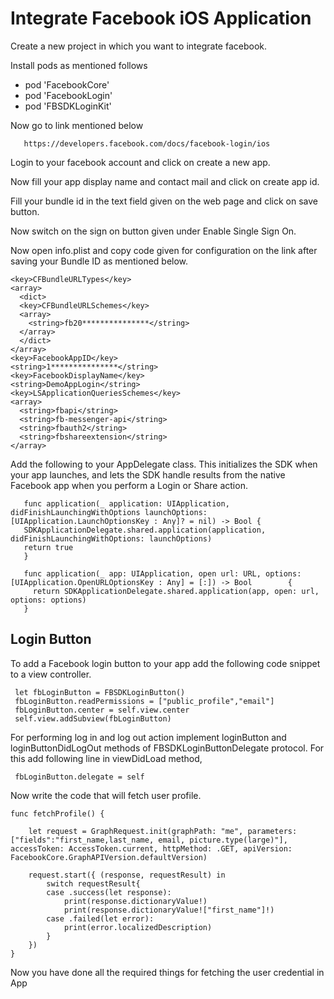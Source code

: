 # Integrate Facebook iOS Application
Create a new project in which you want to integrate facebook. 

Install pods as mentioned follows

* pod 'FacebookCore'            
* pod 'FacebookLogin'
* pod 'FBSDKLoginKit'

Now go to link mentioned below  

       https://developers.facebook.com/docs/facebook-login/ios
       
Login to your facebook account and click on create a new app.

Now fill your app display name and contact mail and click on create app id.

Fill your bundle id in the text field given on the web page and click on save button.

Now switch on the sign on button given under Enable Single Sign On. 

Now open info.plist and copy code given for configuration on the link after saving your Bundle ID as mentioned below.

```
<key>CFBundleURLTypes</key>
<array>
  <dict>
  <key>CFBundleURLSchemes</key>
  <array>
    <string>fb20***************</string>
  </array>
  </dict>
</array>
<key>FacebookAppID</key>
<string>1***************</string>
<key>FacebookDisplayName</key>
<string>DemoAppLogin</string>
<key>LSApplicationQueriesSchemes</key>
<array>
  <string>fbapi</string>
  <string>fb-messenger-api</string>
  <string>fbauth2</string>
  <string>fbshareextension</string>
</array>
```

Add the following to your AppDelegate class. This initializes the SDK when your app launches, and lets the SDK handle results from the native Facebook app when you perform a Login or Share action.

       func application(_ application: UIApplication, didFinishLaunchingWithOptions launchOptions: [UIApplication.LaunchOptionsKey : Any]? = nil) -> Bool {
       SDKApplicationDelegate.shared.application(application, didFinishLaunchingWithOptions: launchOptions)
       return true
       }

       func application(_ app: UIApplication, open url: URL, options: [UIApplication.OpenURLOptionsKey : Any] = [:]) -> Bool        {
         return SDKApplicationDelegate.shared.application(app, open: url, options: options)
       }


## Login Button

To add a Facebook login button to your app add the following code snippet to a view controller.

     let fbLoginButton = FBSDKLoginButton()
     fbLoginButton.readPermissions = ["public_profile","email"]
     fbLoginButton.center = self.view.center
     self.view.addSubview(fbLoginButton)

For performing log in and log out action implement loginButton and loginButtonDidLogOut methods of FBSDKLoginButtonDelegate protocol. 
For this add following line in viewDidLoad method,
    
     fbLoginButton.delegate = self

Now write the code that will fetch user profile.

    func fetchProfile() {
    
        let request = GraphRequest.init(graphPath: "me", parameters: ["fields":"first_name,last_name, email, picture.type(large)"], accessToken: AccessToken.current, httpMethod: .GET, apiVersion: FacebookCore.GraphAPIVersion.defaultVersion)
        
        request.start({ (response, requestResult) in
            switch requestResult{
            case .success(let response):
                print(response.dictionaryValue!)
                print(response.dictionaryValue!["first_name"]!)
            case .failed(let error):
                print(error.localizedDescription)
            }
        })
    }

Now you have done all the required things for fetching the user credential in App
